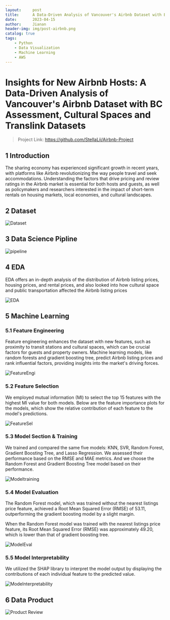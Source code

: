```yaml
---
layout:     post
title:      A Data-Driven Analysis of Vancouver's Airbnb Dataset with BC Assessment, Cultural Spaces and Translink Datasets
date:       2023-04-15
author:     Jianan
header-img: img/post-airbnb.png
catalog: true
tags:
    - Python
    - Data Visualization
    - Machine Learning
    - AWS
---
```


# Insights for New Airbnb Hosts: A Data-Driven Analysis of Vancouver's Airbnb Dataset with BC Assessment, Cultural Spaces and Translink Datasets

>Project Link: https://github.com/StellaLii/Airbnb-Project

## 1 Introduction
The sharing economy has experienced significant growth in recent years, with platforms like Airbnb revolutionizing the way people travel and seek accommodations. Understanding the factors that drive pricing and review ratings in the Airbnb market is essential for both hosts and guests, as well as policymakers and researchers interested in the impact of short-term rentals on housing markets, local economies, and cultural landscapes.
## 2 Dataset
<!-- |  Dataset   | Link  |
|  ----  | ----  |
| Vancouver Airbnb Dataset  | http://insideairbnb.com/get-the-data/ |
| BC Assessment  | https://opendata.vancouver.ca/explore/dataset/property-tax-report/information/ |
| Postal Code Conversion File  | https://abacus.library.ubc.ca/dataset.xhtml?persistentId=hdl:11272.1/AB2/KBP0AM |
| Vancouver Cultural Spaces  | https://opendata.vancouver.ca/explore/dataset/cultural-spaces/export/?disjunctive.type&disjunctive.primary_use&disjunctive.ownership |
| GTFS Static Data (Translink)  | https://www.translink.ca/about-us/doing-business-with-translink/app-developer-resources/gtfs/gtfs-data |
| Craigslist Rental Data | Crawled| -->

![Dataset](https://github.com/StellaLii/MarkDown-Photos/blob/master/Airbnb/Dataset.jpg)

## 3 Data Science Pipline
![pipeline](https://github.com/StellaLii/MarkDown-Photos/blob/master/Airbnb/Pipeline.jpg)

## 4 EDA
EDA offers an in-depth analysis of the distribution of Airbnb listing prices, housing prices, and rental prices, and also looked into how cultural space and public transportation affected the Airbnb listing prices

![EDA](https://github.com/StellaLii/MarkDown-Photos/blob/master/Airbnb/EDA.jpg)

## 5 Machine Learning
### 5.1 Feature Engineering
Feature engineering enhances the dataset with new features, such as proximity to transit stations and cultural spaces, which can be crucial factors for guests and property owners. Machine learning models, like random forests and gradient boosting tree, predict Airbnb listing prices and rank influential factors, providing insights into the market's driving forces.

![FeatureEngi](https://github.com/StellaLii/MarkDown-Photos/blob/master/Airbnb/FeatureEngineering.jpg)

### 5.2 Feature Selection
We employed mutual information (MI) to select the top 15 features with the highest MI value for both models. Below are the feature importance plots for the models, which show the relative contribution of each feature to the model's predictions.

![FeatureSel](https://github.com/StellaLii/MarkDown-Photos/blob/master/Airbnb/FeasureSelection.jpg)

### 5.3 Model Section & Training
We trained and compared the same five models: KNN, SVR, Random Forest, Gradient Boosting Tree, and Lasso Regression. We assessed their performance based on the RMSE and MAE metrics. And we choose the Random Forest and Gradient Boosting Tree model based on their performance.

![Modeltraining](https://github.com/StellaLii/MarkDown-Photos/blob/master/Airbnb/ModelSelection.jpg)

### 5.4 Model Evaluation
The Random Forest model, which was trained without the nearest listings price feature, achieved a Root Mean Squared Error (RMSE) of 53.11, outperforming the gradient boosting model by a slight margin. 

When the Random Forest model was trained with the nearest listings price feature, its Root Mean Squared Error (RMSE) was approximately 49.20, which is lower than that of gradient boosting tree.


![ModelEval](https://github.com/StellaLii/MarkDown-Photos/blob/master/Airbnb/ModelEvaluation.jpg)

### 5.5 Model Interpretability
We utilized the SHAP library to interpret the model output by displaying the contributions of each individual feature to the predicted value.

![Modelnterpretability](https://github.com/StellaLii/MarkDown-Photos/blob/master/Airbnb/ModelInterpretability.jpg)

## 6 Data Product
![Product Review](https://github.com/StellaLii/MarkDown-Photos/blob/master/Airbnb/Product.jpg)






